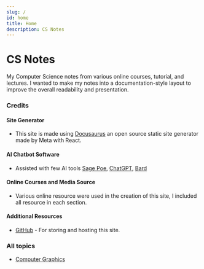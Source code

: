 ```yaml
---
slug: /
id: home
title: Home
description: CS Notes
---
```

# CS Notes 

My Computer Science notes from various online courses, tutorial, and lectures. I wanted to make my notes into a documentation-style layout to improve the overall readability and presentation.

### Credits

#### Site Generator

- This site is made using [Docusaurus](https://docusaurus.io/) an open source static site generator made by Meta with React.  

#### AI Chatbot Software

- Assisted with few AI tools [Sage Poe](https://poe.com), [ChatGPT](https://chat.openai.com/), [Bard](https://bard.google.com/)

#### Online Courses and Media Source

- Various online resource were used in the creation of this site, I included all resource in each section.

#### Additional Resources

- [GitHub](https://github.com/) - For storing and hosting this site.


### All topics
- [Computer Graphics](computer-graphics)